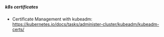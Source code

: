 ##### k8s certificates 
* Certificate Management with kubeadm: https://kubernetes.io/docs/tasks/administer-cluster/kubeadm/kubeadm-certs/
